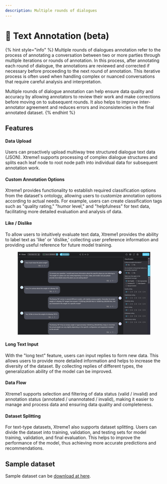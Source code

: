 ```yaml
---
description: Multiple rounds of dialogues
---
```


# 📖 Text Annotation (beta)



{% hint style="info" %}
Multiple rounds of dialogues annotation refer to the process of annotating a conversation between two or more parties through multiple iterations or rounds of annotation. In this process, after annotating each round of dialogue, the annotations are reviewed and corrected if necessary before proceeding to the next round of annotation. This iterative process is often used when handling complex or nuanced conversations that require careful analysis and interpretation.&#x20;

Multiple rounds of dialogue annotation can help ensure data quality and accuracy by allowing annotators to review their work and make corrections before moving on to subsequent rounds. It also helps to improve inter-annotator agreement and reduces errors and inconsistencies in the final annotated dataset.
{% endhint %}

## Features

#### Data Upload

Users can proactively upload multiway tree structured dialogue text data (JSON). Xtreme1 supports processing of complex dialogue structures and splits each leaf node to root node path into individual data for subsequent annotation work.

#### Custom Annotation Options

Xtreme1 provides functionality to establish required classification options from the dataset's ontology, allowing users to customize annotation options according to actual needs. For example, users can create classification tags such as "quality rating," "humor level," and "helpfulness" for text data, facilitating more detailed evaluation and analysis of data.

#### Like / Dislike

To allow users to intuitively evaluate text data, Xtreme1 provides the ability to label text as 'like' or 'dislike,' collecting user preference information and providing useful reference for future model training.

<figure><img src="../.gitbook/assets/0.7.png" alt=""><figcaption></figcaption></figure>

#### Long Text Input

With the "long text" feature, users can input replies to form new data. This allows users to provide more detailed information and helps to increase the diversity of the dataset. By collecting replies of different types, the generalization ability of the model can be improved.

#### Data Flow

Xtreme1 supports selection and filtering of data status (valid / invalid) and annotation status (annotated / unannotated / invalid), making it easier to manage and process data and ensuring data quality and completeness.

#### Dataset Splitting

For text-type datasets, Xtreme1 also supports dataset splitting. Users can divide the dataset into training, validation, and testing sets for model training, validation, and final evaluation. This helps to improve the performance of the model, thus achieving more accurate predictions and recommendations.

## Sample dataset

Sample dataset can be [download at here](https://app.box.com/s/v97k7rlrs8oxhz12iz3f3qcgr3p5vukc).
